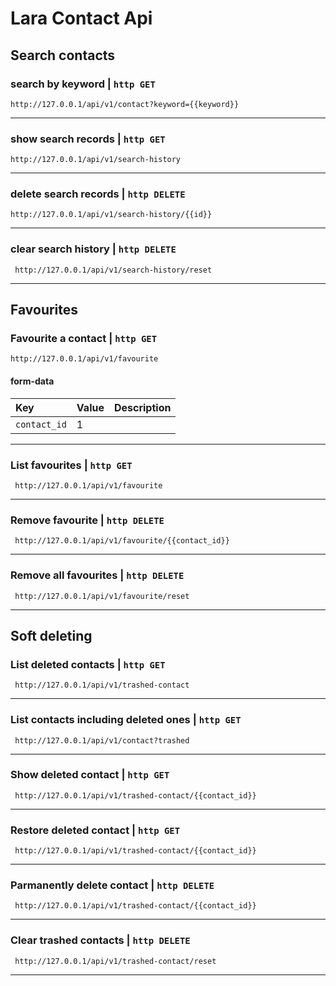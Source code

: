 # Lara Contact Api

## Search contacts
### search by keyword | ```http GET ```
```http
http://127.0.0.1/api/v1/contact?keyword={{keyword}}
```

----------------------------------------------------------------

### show search records | ```http GET ```
```http
http://127.0.0.1/api/v1/search-history
```

----------------------------------------------------------------

### delete search records | ```http DELETE ```
```http
http://127.0.0.1/api/v1/search-history/{{id}}
```

----------------------------------------------------------------

### clear search history | ```http DELETE ```
```http
 http://127.0.0.1/api/v1/search-history/reset
```

----------------------------------------------------------------

## Favourites
### Favourite a contact | ```http GET ```

```http
http://127.0.0.1/api/v1/favourite
```
#### form-data
| Key            | Value        | Description                |
| :------------- | :----------- | :------------------------- |
| `contact_id` | 1 | | **Required** |

----------------------------------------------------------------

### List favourites | ```http GET ```
```http
 http://127.0.0.1/api/v1/favourite
```

----------------------------------------------------------------

### Remove favourite | ```http DELETE ```
```http
 http://127.0.0.1/api/v1/favourite/{{contact_id}}
```

----------------------------------------------------------------

### Remove all favourites | ```http DELETE ```
```http
 http://127.0.0.1/api/v1/favourite/reset
```

----------------------------------------------------------------

## Soft deleting

### List deleted contacts | ```http GET ```
```http
 http://127.0.0.1/api/v1/trashed-contact
```

----------------------------------------------------------------

### List contacts including deleted ones | ```http GET ```
```http
 http://127.0.0.1/api/v1/contact?trashed
```

----------------------------------------------------------------

### Show deleted contact | ```http GET ```
```http
 http://127.0.0.1/api/v1/trashed-contact/{{contact_id}}
```

----------------------------------------------------------------

### Restore deleted contact | ```http GET ```
```http
 http://127.0.0.1/api/v1/trashed-contact/{{contact_id}}
```

----------------------------------------------------------------

### Parmanently delete contact | ```http DELETE ```
```http
 http://127.0.0.1/api/v1/trashed-contact/{{contact_id}}
```

----------------------------------------------------------------

### Clear trashed contacts | ```http DELETE ```
```http
 http://127.0.0.1/api/v1/trashed-contact/reset
```
----------------------------------------------------------------

<!-- 

### request name
```http
POST  http://127.0.0.1/api/v1/f
```
#### form-data
| Key       | Value    | Description                |
| :-------- | :------- | :------------------------- |

----------------------------------------------------------------
-->